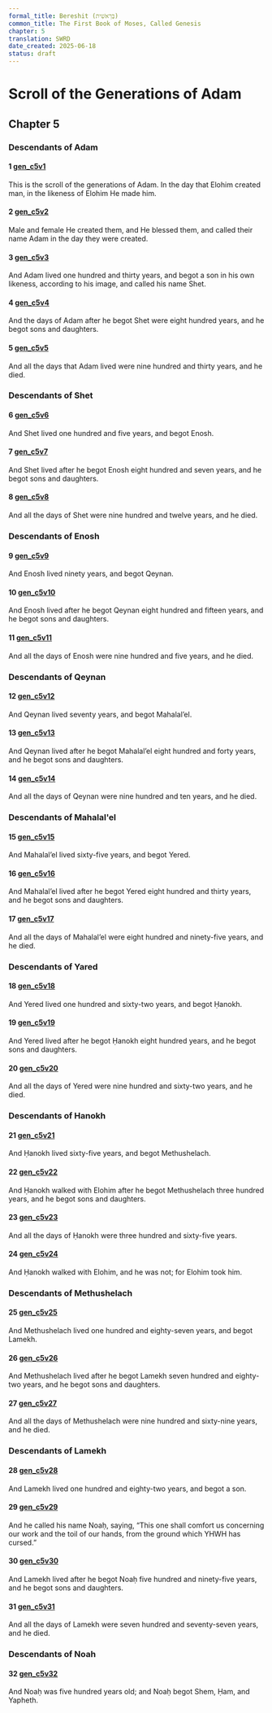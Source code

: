 ```yaml
---
formal_title: Bereshit (בְּרֵאשִׁית)
common_title: The First Book of Moses, Called Genesis
chapter: 5
translation: SWRD
date_created: 2025-06-18
status: draft
---
```

# Scroll of the Generations of Adam
## Chapter 5
### Descendants of Adam
#### 1  [gen\_c5v1](<../../notes/genesis/chapter 5/gen_c5v1.md>)
This is the scroll of the generations of Adam. In the day that Elohim created man, in the likeness of Elohim He made him.
#### 2  [gen\_c5v2](<../../notes/genesis/chapter 5/gen_c5v2.md>)
Male and female He created them, and He blessed them, and called their name Adam in the day they were created.
#### 3  [gen\_c5v3](<../../notes/genesis/chapter 5/gen_c5v3.md>)
And Adam lived one hundred and thirty years, and begot a son in his own likeness, according to his image, and called his name Shet.
#### 4  [gen\_c5v4](<../../notes/genesis/chapter 5/gen_c5v4.md>)
And the days of Adam after he begot Shet were eight hundred years, and he begot sons and daughters.
#### 5  [gen\_c5v5](<../../notes/genesis/chapter 5/gen_c5v5.md>)
And all the days that Adam lived were nine hundred and thirty years, and he died.
### Descendants of Shet
#### 6  [gen\_c5v6](<../../notes/genesis/chapter 5/gen_c5v6.md>)
And Shet lived one hundred and five years, and begot Enosh.
#### 7  [gen\_c5v7](<../../notes/genesis/chapter 5/gen_c5v7.md>)
And Shet lived after he begot Enosh eight hundred and seven years, and he begot sons and daughters.
#### 8  [gen\_c5v8](<../../notes/genesis/chapter 5/gen_c5v8.md>)
And all the days of Shet were nine hundred and twelve years, and he died.
### Descendants of Enosh
#### 9  [gen\_c5v9](<../../notes/genesis/chapter 5/gen_c5v9.md>)
And Enosh lived ninety years, and begot Qeynan.
#### 10  [gen\_c5v10](<../../notes/genesis/chapter 5/gen_c5v10.md>)
And Enosh lived after he begot Qeynan eight hundred and fifteen years, and he begot sons and daughters.
#### 11  [gen\_c5v11](<../../notes/genesis/chapter 5/gen_c5v11.md>)
And all the days of Enosh were nine hundred and five years, and he died.
### Descendants of Qeynan
#### 12  [gen\_c5v12](<../../notes/genesis/chapter 5/gen_c5v12.md>)
And Qeynan lived seventy years, and begot Mahalal’el.
#### 13  [gen\_c5v13](<../../notes/genesis/chapter 5/gen_c5v13.md>)
And Qeynan lived after he begot Mahalal’el eight hundred and forty years, and he begot sons and daughters.
#### 14  [gen\_c5v14](<../../notes/genesis/chapter 5/gen_c5v14.md>)
And all the days of Qeynan were nine hundred and ten years, and he died.
### Descendants of Mahalal'el
#### 15  [gen\_c5v15](<../../notes/genesis/chapter 5/gen_c5v15.md>)
And Mahalal’el lived sixty-five years, and begot Yered.
#### 16  [gen\_c5v16](<../../notes/genesis/chapter 5/gen_c5v16.md>)
And Mahalal’el lived after he begot Yered eight hundred and thirty years, and he begot sons and daughters.
#### 17  [gen\_c5v17](<../../notes/genesis/chapter 5/gen_c5v17.md>)
And all the days of Mahalal’el were eight hundred and ninety-five years, and he died.
### Descendants of Yared
#### 18  [gen\_c5v18](<../../notes/genesis/chapter 5/gen_c5v18.md>)
And Yered lived one hundred and sixty-two years, and begot Ḥanokh.
#### 19  [gen\_c5v19](<../../notes/genesis/chapter 5/gen_c5v19.md>)
And Yered lived after he begot Ḥanokh eight hundred years, and he begot sons and daughters.
#### 20  [gen\_c5v20](<../../notes/genesis/chapter 5/gen_c5v20.md>)
And all the days of Yered were nine hundred and sixty-two years, and he died.
### Descendants of Hanokh
#### 21  [gen\_c5v21](<../../notes/genesis/chapter 5/gen_c5v21.md>)
And Ḥanokh lived sixty-five years, and begot Methushelach.
#### 22  [gen\_c5v22](<../../notes/genesis/chapter 5/gen_c5v22.md>)
And Ḥanokh walked with Elohim after he begot Methushelach three hundred years, and he begot sons and daughters.
#### 23  [gen\_c5v23](<../../notes/genesis/chapter 5/gen_c5v23.md>)
And all the days of Ḥanokh were three hundred and sixty-five years.
#### 24  [gen\_c5v24](<../../notes/genesis/chapter 5/gen_c5v24.md>)
And Ḥanokh walked with Elohim, and he was not; for Elohim took him.
### Descendants of Methushelach
#### 25  [gen\_c5v25](<../../notes/genesis/chapter 5/gen_c5v25.md>)
And Methushelach lived one hundred and eighty-seven years, and begot Lamekh.
#### 26  [gen\_c5v26](<../../notes/genesis/chapter 5/gen_c5v26.md>)
And Methushelach lived after he begot Lamekh seven hundred and eighty-two years, and he begot sons and daughters.
#### 27  [gen\_c5v27](<../../notes/genesis/chapter 5/gen_c5v27.md>)
And all the days of Methushelach were nine hundred and sixty-nine years, and he died.
### Descendants of Lamekh
#### 28  [gen\_c5v28](<../../notes/genesis/chapter 5/gen_c5v28.md>)
And Lamekh lived one hundred and eighty-two years, and begot a son.
#### 29  [gen\_c5v29](<../../notes/genesis/chapter 5/gen_c5v29.md>)
And he called his name Noaḥ, saying, “This one shall comfort us concerning our work and the toil of our hands, from the ground which YHWH has cursed.”
#### 30  [gen\_c5v30](<../../notes/genesis/chapter 5/gen_c5v30.md>)
And Lamekh lived after he begot Noaḥ five hundred and ninety-five years, and he begot sons and daughters.
#### 31  [gen\_c5v31](<../../notes/genesis/chapter 5/gen_c5v31.md>)
And all the days of Lamekh were seven hundred and seventy-seven years, and he died.
### Descendants of Noah
#### 32  [gen\_c5v32](<../../notes/genesis/chapter 5/gen_c5v32.md>)
And Noaḥ was five hundred years old; and Noaḥ begot Shem, Ḥam, and Yapheth.